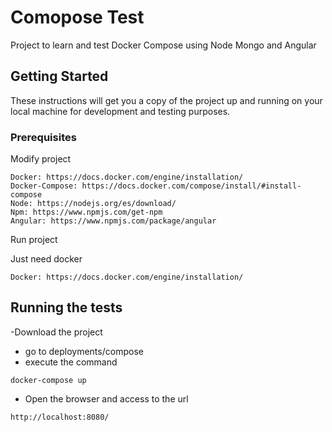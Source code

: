 # Comopose Test

Project to learn and test Docker Compose using Node Mongo and Angular

## Getting Started

These instructions will get you a copy of the project up and running on your local machine for development and testing purposes.

### Prerequisites

Modify project

```
Docker: https://docs.docker.com/engine/installation/
Docker-Compose: https://docs.docker.com/compose/install/#install-compose
Node: https://nodejs.org/es/download/
Npm: https://www.npmjs.com/get-npm
Angular: https://www.npmjs.com/package/angular
```
Run project

Just need docker
```
Docker: https://docs.docker.com/engine/installation/
```


## Running the tests

-Download the project
- go to deployments/compose
- execute the command 
```
docker-compose up
```
- Open the browser and access to the url 
```
http://localhost:8080/
```


